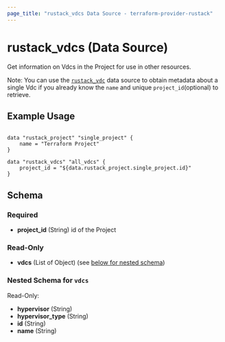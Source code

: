 ```yaml
---
page_title: "rustack_vdcs Data Source - terraform-provider-rustack"
---
```

# rustack_vdcs (Data Source)

Get information on Vdcs in the Project for use in other resources.

Note: You can use the [`rustack_vdc`](Vdc) data source to obtain metadata
about a single Vdc if you already know the `name` and unique `project_id`(optional) to retrieve.

## Example Usage

```hcl

data "rustack_project" "single_project" {
    name = "Terraform Project"
}

data "rustack_vdcs" "all_vdcs" {
    project_id = "${data.rustack_project.single_project.id}"
}

```

## Schema

### Required

- **project_id** (String) id of the Project

### Read-Only

- **vdcs** (List of Object) (see [below for nested schema](#nestedatt--vdcs))

<a id="nestedatt--vdcs"></a>
### Nested Schema for `vdcs`

Read-Only:

- **hypervisor** (String)
- **hypervisor_type** (String)
- **id** (String)
- **name** (String)
